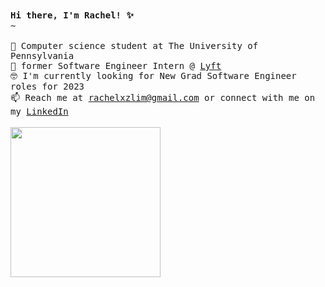 <p align="left">
    <br><br>
    <samp>
      <b> Hi there, I'm Rachel! ✨ </b> 
      <br> 
      ~
      <br>
    <br> 🌱 Computer science student at The University of Pennsylvania
    <br> 🚀 former Software Engineer Intern @ <a href="https://www.lyft.com/"> Lyft </a> 
    <br> 🤓 I'm currently looking for New Grad Software Engineer roles for 2023
    <br> 📫 Reach me at <a href="mailto:rachelxzlim@gmail.com">rachelxzlim@gmail.com</a> or connect with me on my <a href="https://www.linkedin.com/in/rachellxz"> LinkedIn </a> 
  </samp>
  <br><br>
  <img src="https://user-images.githubusercontent.com/60834076/185647560-c28707bd-d671-4340-86f0-ca9519cd4359.gif" width="240px" align="center">
</p>

